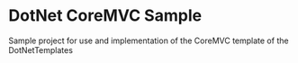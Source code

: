 # DotNet CoreMVC Sample

Sample project for use and implementation of the CoreMVC template of the DotNetTemplates